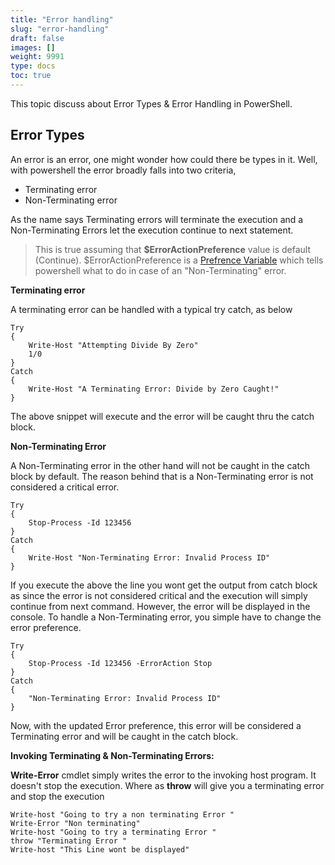 ```yaml
---
title: "Error handling"
slug: "error-handling"
draft: false
images: []
weight: 9991
type: docs
toc: true
---
```


This topic discuss about Error Types & Error Handling in PowerShell. 


## Error Types

An error is an error, one might wonder how could there be types in it. Well, with powershell the error broadly falls into two criteria, 

 - Terminating error 
 - Non-Terminating error 

As the name says Terminating errors will terminate the execution and a Non-Terminating Errors let the execution continue to next statement.

> This is true assuming that **$ErrorActionPreference** value is default
> (Continue). $ErrorActionPreference is a [Prefrence Variable][1] which
> tells powershell what to do in case of an "Non-Terminating" error.

**Terminating error**

A terminating error can be handled with a typical try catch, as below

    Try
    {
        Write-Host "Attempting Divide By Zero"
        1/0
    }
    Catch
    {
        Write-Host "A Terminating Error: Divide by Zero Caught!" 
    }

The above snippet will execute and the error will be caught thru the catch block. 



  [1]: https://technet.microsoft.com/en-us/library/hh847796.aspx

**Non-Terminating Error**

A Non-Terminating error in the other hand will not be caught in the catch block by default. The reason behind that is a Non-Terminating error is not considered a critical error.

    Try
    {
        Stop-Process -Id 123456
    }
    Catch
    {
        Write-Host "Non-Terminating Error: Invalid Process ID"
    }

If you execute the above the line you wont get the output from catch block as since the error is not considered critical and the execution will simply continue from next command. However, the error will be displayed in the console. To handle a Non-Terminating error, you simple have to change the error preference. 

    Try
    {
        Stop-Process -Id 123456 -ErrorAction Stop
    }
    Catch
    {
        "Non-Terminating Error: Invalid Process ID"
    }

Now, with the updated Error preference, this error will be considered a Terminating error and will be caught in the catch block. 

**Invoking Terminating & Non-Terminating Errors:**

**Write-Error** cmdlet simply writes the error to the invoking host program. It doesn't stop the execution.  Where as **throw** will give you a terminating error and stop the execution 

    Write-host "Going to try a non terminating Error "
    Write-Error "Non terminating" 
    Write-host "Going to try a terminating Error "
    throw "Terminating Error " 
    Write-host "This Line wont be displayed" 



